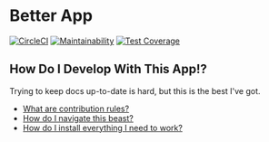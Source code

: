 # Better App

[![CircleCI](https://circleci.com/gh/mackiedrew/better-app/tree/development.svg?style=shield)](https://circleci.com/gh/mackiedrew/better-app/tree/development)
[![Maintainability](https://api.codeclimate.com/v1/badges/74c5d17b236cf4a6be63/maintainability)](https://codeclimate.com/github/mackiedrew/better-app/maintainability) [![Test Coverage](https://api.codeclimate.com/v1/badges/74c5d17b236cf4a6be63/test_coverage)](https://codeclimate.com/github/mackiedrew/better-app/test_coverage)

## How Do I Develop With This App!?

Trying to keep docs up-to-date is hard, but this is the best I've got.

- [What are contribution rules?](CONTRIBUTING.md)
- [How do I navigate this beast?](docs/DirectoryTour.md)
- [How do I install everything I need to work?](docs/SetupForDevelopment.md)
